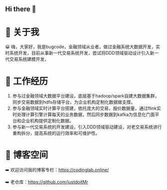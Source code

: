 ## Hi there 👋

<!--
**rzfgentlevip/rzfgentlevip** is a ✨ _special_ ✨ repository because its `README.md` (this file) appears on your GitHub profile.

Here are some ideas to get you started:

- 🔭 I’m currently working on ...
- 🌱 I’m currently learning ...
- 👯 I’m looking to collaborate on ...
- 🤔 I’m looking for help with ...
- 💬 Ask me about ...
- 📫 How to reach me: ...
- 😄 Pronouns: ...
- ⚡ Fun fact: ...
-->

# 👋 关于我



😀 嗨，大家好，我是bugcode，金融领域从业者，做过金融系统大数据开发，实时系统开发，目前从事新一代交易系统开发，尝试将DDD领域驱动设计引入新一代交易系统建模开发，

# 👋 工作经历



1. 参与过金融领域大数据平台建设，底层基于hadoop/spark自建大数据集群，同步交易数据到hdfs存储平台，为企业机构定制化数据做支撑。
2. 参与金融领域实时计算平台搭建，依托庞大的交易，报价数据量，通过flink实时处理计算引擎计算每天的业务数据，然后同步数据到kafka为信息化门面平台和企业机构提供定制化数据。
3. 参与新一代交易系统的开发建设，引入DDD领域驱动建设，对老交易系统进行重构拆分，提高系统的运行效率和可维护性。

# 👋 博客空间



➡️ 欢迎访问我的博客专栏：https://codinglab.online/

➡️ 老仓库：https://github.com/justdoitMr
